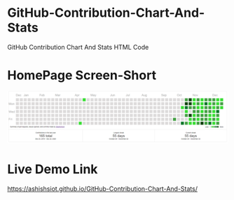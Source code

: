 # GitHub-Contribution-Chart-And-Stats
GitHub Contribution Chart And Stats HTML Code

# HomePage Screen-Short
[![Chart-And-Stats](/demo.png)](https://ashishsiot.github.io/GitHub-Contribution-Chart-And-Stats/)

# Live Demo Link
https://ashishsiot.github.io/GitHub-Contribution-Chart-And-Stats/
